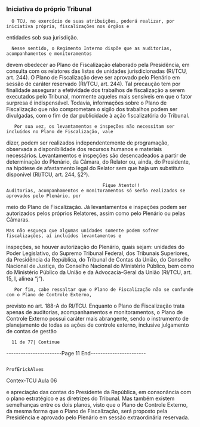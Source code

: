 ### Iniciativa do próprio Tribunal
      O TCU, no exercício de suas atribuições, poderá realizar, por iniciativa própria, fiscalizações nos órgãos e
 entidades sob sua jurisdição.

      Nesse sentido, o Regimento Interno dispõe que as auditorias, acompanhamentos e monitoramentos
 devem obedecer ao Plano de Fiscalização elaborado pela Presidência, em consulta com os relatores das listas
 de unidades jurisdicionadas (RI/TCU, art. 244).
      O Plano de Fiscalização deve ser aprovado pelo Plenário em sessão de caráter reservado (RI/TCU, art.
 244). Tal precaução tem por finalidade assegurar a efetividade dos trabalhos de fiscalização a serem
 executados pelo Tribunal, mormente aqueles mais sensíveis em que o fator surpresa é indispensável. Todavia,
 informações sobre o Plano de Fiscalização que não comprometam o sigilo dos trabalhos podem ser divulgadas,
 com o fim de dar publicidade à ação fiscalizatória do Tribunal.

       Por sua vez, os levantamentos e inspeções não necessitam ser incluídos no Plano de Fiscalização, vale
 dizer, podem ser realizados independentemente de programação, observada a disponibilidade dos recursos
 humanos e materiais necessários. Levantamentos e inspeções são desencadeados a partir de determinação do
 Plenário, da Câmara, do Relator ou, ainda, do Presidente, na hipótese de afastamento legal do Relator sem
 que haja um substituto disponível (RI/TCU, art. 244, §2º).


                                        Fique Atento!!
    Auditorias, acompanhamentos e monitoramentos só serão realizados se aprovados pelo Plenário, por
 meio do Plano de Fiscalização. Já levantamentos e inspeções podem ser autorizados pelos próprios
 Relatores, assim como pelo Plenário ou pelas Câmaras.

    Mas não esqueça que algumas unidades somente podem sofrer fiscalizações, aí incluídos levantamentos e
 inspeções, se houver autorização do Plenário, quais sejam: unidades do Poder Legislativo, do Supremo
 Tribunal Federal, dos Tribunais Superiores, da Presidência da República, do Tribunal de Contas da União, do
 Conselho Nacional de Justiça, do Conselho Nacional do Ministério Público, bem como do Ministério Público da
 União e da Advocacia-Geral da União (RI/TCU, art. 15, I, alínea “j”).

       Por fim, cabe ressaltar que o Plano de Fiscalização não se confunde com o Plano de Controle Externo,
 previsto no art. 188-A do RI/TCU. Enquanto o Plano de Fiscalização trata apenas de auditorias,
 acompanhamentos e monitoramentos, o Plano de Controle Externo possui caráter mais abrangente, sendo o
 instrumento de planejamento de todas as ações de controle externo, inclusive julgamento de contas de gestão




      11 de 77| Continue
-----------------------Page 11 End-----------------------

                                                                                               ProfErickAlves
Contex-TCU
                                                                                                        Aula 06

 e apreciação das contas do Presidente da República, em consonância com o plano estratégico e as diretrizes do
 Tribunal.
      Mas também existem semelhanças entre os dois planos, visto que o Plano de Controle Externo, da mesma
 forma que o Plano de Fiscalização, será proposto pela Presidência e aprovado pelo Plenário em sessão
 extraordinária reservada.